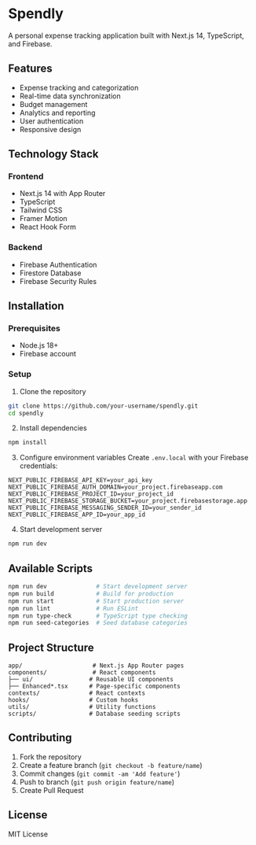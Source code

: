 # Spendly

A personal expense tracking application built with Next.js 14, TypeScript, and Firebase.

## Features

- Expense tracking and categorization
- Real-time data synchronization
- Budget management
- Analytics and reporting
- User authentication
- Responsive design

## Technology Stack

### Frontend
- Next.js 14 with App Router
- TypeScript
- Tailwind CSS
- Framer Motion
- React Hook Form

### Backend
- Firebase Authentication
- Firestore Database
- Firebase Security Rules

## Installation

### Prerequisites
- Node.js 18+
- Firebase account

### Setup

1. Clone the repository
```bash
git clone https://github.com/your-username/spendly.git
cd spendly
```

2. Install dependencies
```bash
npm install
```

3. Configure environment variables
Create `.env.local` with your Firebase credentials:
```env
NEXT_PUBLIC_FIREBASE_API_KEY=your_api_key
NEXT_PUBLIC_FIREBASE_AUTH_DOMAIN=your_project.firebaseapp.com
NEXT_PUBLIC_FIREBASE_PROJECT_ID=your_project_id
NEXT_PUBLIC_FIREBASE_STORAGE_BUCKET=your_project.firebasestorage.app
NEXT_PUBLIC_FIREBASE_MESSAGING_SENDER_ID=your_sender_id
NEXT_PUBLIC_FIREBASE_APP_ID=your_app_id
```

4. Start development server
```bash
npm run dev
```

## Available Scripts

```bash
npm run dev              # Start development server
npm run build            # Build for production
npm run start            # Start production server
npm run lint             # Run ESLint
npm run type-check       # TypeScript type checking
npm run seed-categories  # Seed database categories
```

## Project Structure

```
app/                    # Next.js App Router pages
components/             # React components
├── ui/                # Reusable UI components
├── Enhanced*.tsx      # Page-specific components
contexts/              # React contexts
hooks/                 # Custom hooks
utils/                 # Utility functions
scripts/               # Database seeding scripts
```

## Contributing

1. Fork the repository
2. Create a feature branch (`git checkout -b feature/name`)
3. Commit changes (`git commit -am 'Add feature'`)
4. Push to branch (`git push origin feature/name`)
5. Create Pull Request

## License

MIT License